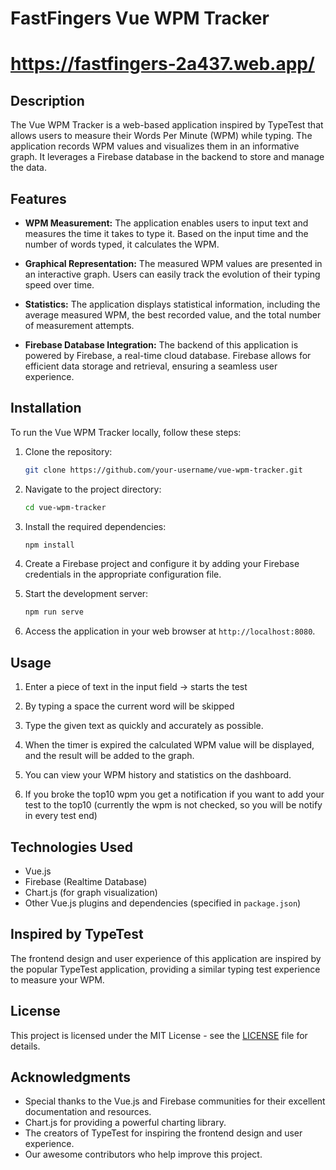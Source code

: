 # FastFingers Vue WPM Tracker
# https://fastfingers-2a437.web.app/

## Description

The Vue WPM Tracker is a web-based application inspired by TypeTest that allows users to measure their Words Per Minute (WPM) while typing. The application records WPM values and visualizes them in an informative graph. It leverages a Firebase database in the backend to store and manage the data.

## Features

- **WPM Measurement:** The application enables users to input text and measures the time it takes to type it. Based on the input time and the number of words typed, it calculates the WPM.

- **Graphical Representation:** The measured WPM values are presented in an interactive graph. Users can easily track the evolution of their typing speed over time.

- **Statistics:** The application displays statistical information, including the average measured WPM, the best recorded value, and the total number of measurement attempts.

- **Firebase Database Integration:** The backend of this application is powered by Firebase, a real-time cloud database. Firebase allows for efficient data storage and retrieval, ensuring a seamless user experience.

## Installation

To run the Vue WPM Tracker locally, follow these steps:

1. Clone the repository:

   ```bash
   git clone https://github.com/your-username/vue-wpm-tracker.git
   ```

2. Navigate to the project directory:

   ```bash
   cd vue-wpm-tracker
   ```

3. Install the required dependencies:

   ```bash
   npm install
   ```

4. Create a Firebase project and configure it by adding your Firebase credentials in the appropriate configuration file.

5. Start the development server:

   ```bash
   npm run serve
   ```

6. Access the application in your web browser at `http://localhost:8080`.

## Usage

1. Enter a piece of text in the input field -> starts the test

2. By typing a space the current word will be skipped

3. Type the given text as quickly and accurately as possible.

4. When the timer is expired the calculated WPM value will be displayed, and the result will be added to the graph.

5. You can view your WPM history and statistics on the dashboard.

6. If you broke the top10 wpm you get a notification if you want to add your test to the top10 (currently the wpm is not checked, so you will be notify in every test end)

## Technologies Used

- Vue.js
- Firebase (Realtime Database)
- Chart.js (for graph visualization)
- Other Vue.js plugins and dependencies (specified in `package.json`)

## Inspired by TypeTest

The frontend design and user experience of this application are inspired by the popular TypeTest application, providing a similar typing test experience to measure your WPM.

## License

This project is licensed under the MIT License - see the [LICENSE](LICENSE) file for details.

## Acknowledgments

- Special thanks to the Vue.js and Firebase communities for their excellent documentation and resources.
- Chart.js for providing a powerful charting library.
- The creators of TypeTest for inspiring the frontend design and user experience.
- Our awesome contributors who help improve this project.
